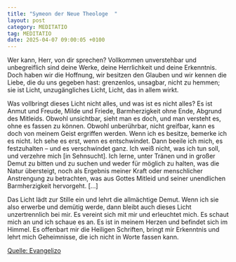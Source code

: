 ```yaml
---
title: "Symeon der Neue Theologe  "
layout: post
category: MEDITATIO
tag: MEDITATIO
date: 2025-04-07 09:00:05 +0100
---
```

Wer kann, Herr, von dir sprechen? Vollkommen unverstehbar und unbegreiflich sind deine Werke, deine Herrlichkeit und deine Erkenntnis. Doch haben wir die Hoffnung, wir besitzen den Glauben und wir kennen die Liebe, die du uns gegeben hast: grenzenlos, unsagbar, nicht zu hemmen; sie ist Licht, unzugängliches Licht, Licht, das in allem wirkt.<!--more-->
 
Was vollbringt dieses Licht nicht alles, und was ist es nicht alles? Es ist Anmut und Freude, Milde und Friede, Barmherzigkeit ohne Ende, Abgrund des Mitleids. Obwohl unsichtbar, sieht man es doch, und man versteht es, ohne es fassen zu können. Obwohl unberührbar, nicht greifbar, kann es doch von meinem Geist ergriffen werden. Wenn ich es besitze, bemerke ich es nicht. Ich sehe es erst, wenn es entschwindet. Dann beeile ich mich, es festzuhalten – und es verschwindet ganz. Ich weiß nicht, was ich tun soll, und verzehre mich [in Sehnsucht]. Ich lerne, unter Tränen und in großer Demut zu bitten und zu suchen und weder für möglich zu halten, was die Natur übersteigt, noch als Ergebnis meiner Kraft oder menschlicher Anstrengung zu betrachten, was aus Gottes Mitleid und seiner unendlichen Barmherzigkeit hervorgeht. […]
 
Das Licht lädt zur Stille ein und lehrt die allmächtige Demut. Wenn ich sie also erwerbe und demütig werde, dann bleibt auch dieses Licht unzertrennlich bei mir. Es vereint sich mit mir und erleuchtet mich. Es schaut mich an und ich schaue es an. Es ist in meinem Herzen und befindet sich im Himmel. Es offenbart mir die Heiligen Schriften, bringt mir Erkenntnis und lehrt mich Geheimnisse, die ich nicht in Worte fassen kann.

[Quelle: Evangelizo](https://evangeliumtagfuertag.org/DE/gospel)